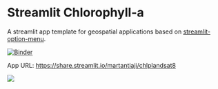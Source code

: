 # Streamlit Chlorophyll-a

A streamlit app template for geospatial applications based on [streamlit-option-menu](https://github.com/victoryhb/streamlit-option-menu).

[![Binder](https://mybinder.org/badge_logo.svg)](https://mybinder.org/v2/gh/giswqs/streamlit-template/master?urlpath=proxy/8501/)

App URL: <https://share.streamlit.io/martantiaji/chlplandsat8>

![](https://imgur.com/a/dzXQIXv.png)
